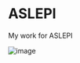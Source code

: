 # ASLEPI
My work for  ASLEPI

![image](https://github.com/gitblanc/ASLEPI/assets/87705461/0a4db1d7-ac68-4069-9ccd-351acfe861e3)
